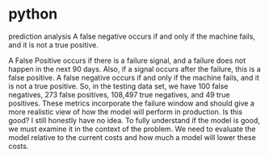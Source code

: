 # python
prediction analysis
A false negative occurs if and only if the machine fails, and it is not a true positive.

A False Positive occurs if there is a failure signal, and a failure does not happen in the next 90 days. Also, if a signal occurs after the failure, this is a false positive.
A false negative occurs if and only if the machine fails, and it is not a true positive.
So, in the testing data set, we have 100 false negatives, 273 false positives, 108,497	 true negatives, and 49 true positives. These metrics incorporate the failure window and should give a more realistic view of how the model will perform in production.
Is this good? I still honestly have no idea. To fully understand if the model is good, we must examine it in the context of the problem. We need to evaluate the model relative to the current costs and how much a model will lower these costs.
